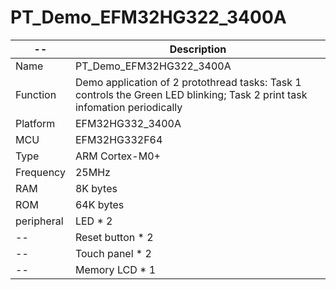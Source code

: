 # PT_Demo_EFM32HG322_3400A
   --       |  Description                              
 ---------- | ------------------------------
 Name       | PT_Demo_EFM32HG322_3400A                                       
 Function   | Demo application of 2 protothread tasks: Task 1 controls the Green LED blinking; Task 2 print task infomation periodically                           
 Platform   | EFM32HG332_3400A                         
 MCU        | EFM32HG332F64
 Type       | ARM Cortex-M0+
 Frequency  | 25MHz
 RAM        | 8K bytes
 ROM        | 64K bytes
 peripheral | LED * 2
  --        | Reset button * 2
  --        | Touch panel * 2
  --        | Memory LCD * 1
  
  
  
![]()

